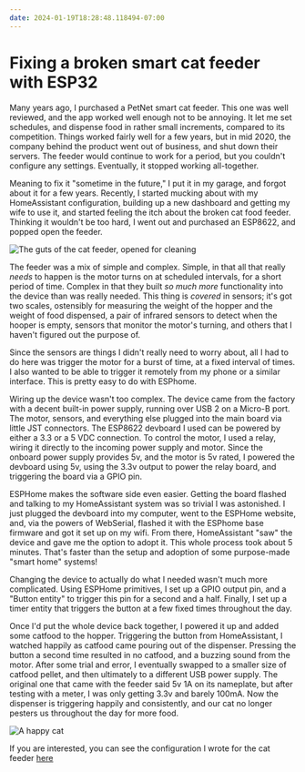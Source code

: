 ```yaml
---
date: 2024-01-19T18:28:48.118494-07:00
---
```


# Fixing a broken smart cat feeder with ESP32

Many years ago, I purchased a PetNet smart cat feeder. This one was well reviewed, and the app worked well enough not to be annoying. It let me set schedules, and dispense food in rather small increments, compared to its competition. Things worked fairly well for a few years, but in mid 2020, the company behind the product went out of business, and shut down their servers. The feeder would continue to work for a period, but you couldn't configure any settings. Eventually, it stopped working all-together.

Meaning to fix it "sometime in the future," I put it in my garage, and forgot about it for a few years. Recently, I started mucking about with my HomeAssistant configuration, building up a new dashboard and getting my wife to use it, and started feeling the itch about the broken cat food feeder. Thinking it wouldn't be too hard, I went out and purchased an ESP8622, and popped open the feeder.

![The guts of the cat feeder, opened for cleaning](/postimages/catfeeder-guts.jpg)

The feeder was a mix of simple and complex. Simple, in that all that really _needs_ to happen is the motor turns on at scheduled intervals, for a short period of time. Complex in that they built _so much more_ functionality into the device than was really needed. This thing is _covered_ in sensors; it's got two scales, ostensibly for measuring the weight of the hopper and the weight of food dispensed, a pair of infrared sensors to detect when the hooper is empty, sensors that monitor the motor's turning, and others that I haven't figured out the purpose of.

Since the sensors are things I didn't really need to worry about, all I had to do here was trigger the motor for a burst of time, at a fixed interval of times. I also wanted to be able to trigger it remotely from my phone or a similar interface. This is pretty easy to do with ESPhome.

Wiring up the device wasn't too complex. The device came from the factory with a decent built-in power supply, running over USB 2 on a Micro-B port. The motor, sensors, and everything else plugged into the main board via little JST connectors. The ESP8622 devboard I used can be powered by either a 3.3 or a 5 VDC connection. To control the motor, I used a relay, wiring it directly to the incoming power supply and motor. Since the onboard power supply provides 5v, and the motor is 5v rated, I powered the devboard using 5v, using the 3.3v output to power the relay board, and triggering the board via a GPIO pin.

ESPHome makes the software side even easier. Getting the board flashed and talking to my HomeAssistant system was so trivial I was astonished. I just plugged the devboard into my computer, went to the ESPHome website, and, via the powers of WebSerial, flashed it with the ESPhome base firmware and got it set up on my wifi. From there, HomeAssistant "saw" the device and gave me the option to adopt it. This whole process took about 5 minutes. That's faster than the setup and adoption of some purpose-made "smart home" systems!

Changing the device to actually do what I needed wasn't much more complicated. Using ESPHome primitives, I set up a GPIO output pin, and a "Button entity" to trigger this pin for a second and a half. Finally, I set up a timer entity that triggers the button at a few fixed times throughout the day.

Once I'd put the whole device back together, I powered it up and added some catfood to the hopper. Triggering the button from HomeAssistant, I watched happily as catfood came pouring out of the dispenser. Pressing the button a second time resulted in no catfood, and a buzzing sound from the motor. After some trial and error, I eventually swapped to a smaller size of catfood pellet, and then ultimately to a different USB power supply. The original one that came with the feeder said 5v 1A on its nameplate, but after testing with a meter, I was only getting 3.3v and barely 100mA. Now the dispenser is triggering happily and consistently, and our cat no longer pesters us throughout the day for more food.

![A happy cat](/postimages/cat-eating.jpg)

If you are interested, you can see the configuration I wrote for the cat feeder [here](https://github.com/paradox460/HomeAssistantConfig/blob/226583d02f2ba59565dc635673aa5e8a91ca5958/esphome/esphome-web-659621.yaml)
